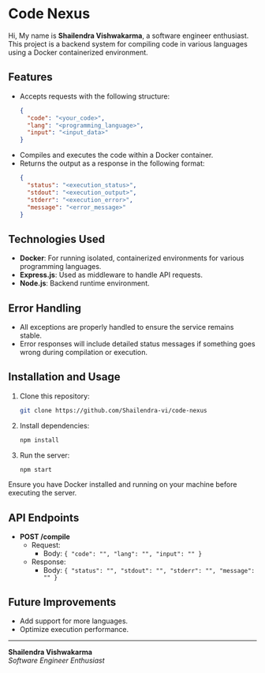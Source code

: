
# Code Nexus

Hi, My name is **Shailendra Vishwakarma**, a software engineer enthusiast. This project is a backend system for compiling code in various languages using a Docker containerized environment.

## Features

- Accepts requests with the following structure:
  ```json
  {
    "code": "<your_code>",
    "lang": "<programming_language>",
    "input": "<input_data>"
  }
  ```
- Compiles and executes the code within a Docker container.
- Returns the output as a response in the following format:
  ```json
  {
    "status": "<execution_status>",
    "stdout": "<execution_output>",
    "stderr": "<execution_error>",
    "message": "<error_message>"
  }
  ```

## Technologies Used

- **Docker**: For running isolated, containerized environments for various programming languages.
- **Express.js**: Used as middleware to handle API requests.
- **Node.js**: Backend runtime environment.
  
## Error Handling

- All exceptions are properly handled to ensure the service remains stable.
- Error responses will include detailed status messages if something goes wrong during compilation or execution.

## Installation and Usage

1. Clone this repository:
   ```bash
   git clone https://github.com/Shailendra-vi/code-nexus
   ```
2. Install dependencies:
   ```bash
   npm install
   ```
3. Run the server:
   ```bash
   npm start
   ```

Ensure you have Docker installed and running on your machine before executing the server.

## API Endpoints

- **POST /compile**
  - Request:
    - Body: `{ "code": "", "lang": "", "input": "" }`
  - Response:
    - Body: `{ "status": "", "stdout": "", "stderr": "", "message": "" }`

## Future Improvements

- Add support for more languages.
- Optimize execution performance.

---

**Shailendra Vishwakarma**  
*Software Engineer Enthusiast*
